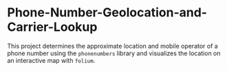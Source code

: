 # Phone-Number-Geolocation-and-Carrier-Lookup
This project determines the approximate location and mobile operator of a phone number using the `phonenumbers` library and visualizes the location on an interactive map with `folium`.
